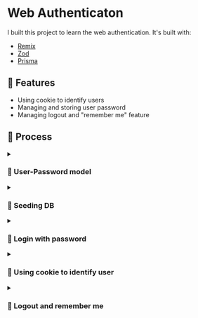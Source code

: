 # Web Authenticaton

I built this project to learn the web authentication. It's built with:

- [Remix](https://remix.run/)
- [Zod](https://zod.dev/)
- [Prisma](https://www.prisma.io/)

## 👾 Features

- Using cookie to identify users
- Managing and storing user password
- Managing logout and "remember me" feature

## 📒 Process

<details>
<summary><h3> 🚀 User-Password model</h3></summary>

👉 I started by implementing a database model for user and password.

It's important to have a separate model for storing user and password. This prevents accidentally including passwords when querying user data, reducing the risk of exposing password hashes to the UI.

A `Password`model has a 1-1 relationship to the `User` model - [See the Schema here](https://github.com/HuyAms/remix-authentication/blob/main/prisma/schema.prisma)

👉 Password should be hashed

Never store plain passwords in the database for security reasons. Always hash passwords before saving them.

Hashing is different from encrypting. Encryption allows reversing the process to retrieve the original data, while hashing is a one-way process that cannot be reversed.

</details>

<details>
<summary><h3> 🚀 Seeding DB</h3></summary>

I seeded the database with mock data, including one user for testing purposes.

To reset the database, simply run the seed script again.

```bash
npx prisma db seed
```

👉 [See the seeding file here](https://github.com/HuyAms/remix-authentication/blob/main/prisma/seed.ts)

</details>

<details>
<summary><h3> 🚀 Login with password</h3></summary>
I created a form for the user to login. We can access it with the `/login` route.

[Conform](https://conform.guide/) is used to validate the form data in both client and server.

When a user logs in, we hash their password. We then find the user by their username and compare the hashed password with the stored hash in the database. If they match, the user is authenticated and can log in.

</details>

<details>
<summary><h3> 🚀 Using cookie to identify user</h3></summary>
After loggin/register succesfully, we save the `userId` (later we will save the `sessionId` instead) to the cookie.

We know the user is authenticated when the userId appears in the cookie.

👉 **Cookie vs LocalStorage**

Cookies are more secure because they can be configured to be inaccessible to JavaScript, preventing tampering. Additionally, cookies are automatically attached to request headers and sent to the server.

We can add an expireDate to the cookie to automatically log out the user after a set period. More updates will follow with the remember me feature.

</details>

<details>
<summary><h3> 🚀 Logout and remember me</h3></summary>
I created a `/logout` route to handle user logouts.

When a user logs out, we delete the cookie that stores the userId and redirect the user to the `/login` page.

👉 **Remember me** feature

By default, a cookie's `Expires` attribute is set to `Session`, meaning it will expire when the user closes their browser, logging them out.

When the **remember me** checkbox is checked, we set the Expires attribute to a future date, such as 30 days from now. Thus, user's authentication state is saved for 30 days.

</details>
